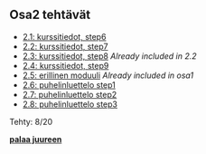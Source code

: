 ## Osa2 tehtävät

- [2.1: kurssitiedot, step6](kurssitiedot)
- [2.2: kurssitiedot, step7](kurssitiedot)
- [2.3: kurssitiedot, step8](kurssitiedot) *Already included in 2.2*
- [2.4: kurssitiedot, step9](kurssitiedot)
- [2.5: erillinen moduuli](kurssitiedot) *Already included in osa1*
- [2.6: puhelinluettelo step1](puhelinluettelo)
- [2.7: puhelinluettelo step2](puhelinluettelo)
- [2.8: puhelinluettelo step3](puhelinluettelo)

Tehty: 8/20

**[palaa juureen](../README.md)**
